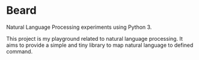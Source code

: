 Beard
=====

Natural Language Processing experiments using Python 3.

This project is my playground related to natural language processing. It aims to provide a simple and tiny library to map natural language to defined command.
